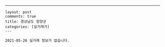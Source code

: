 ---
    layout: post
    comments: true
    title: 경상남도 함양군
    categories: [실거래가]
    ---

    2021-05-26 실거래 정보가 없습니다.

    